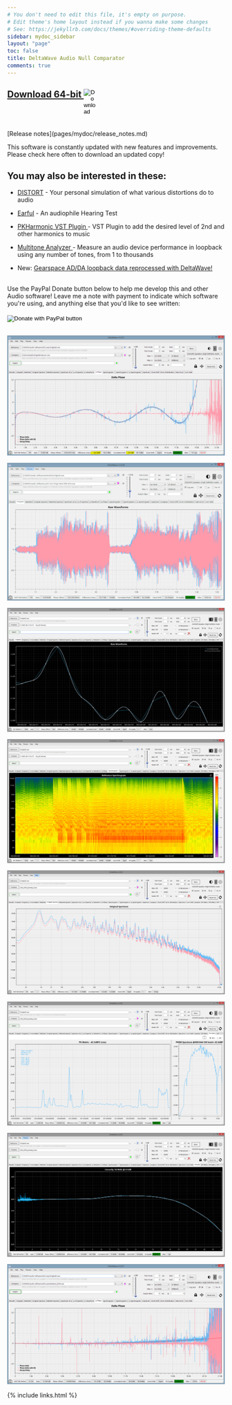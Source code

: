 ```yaml
---
# You don't need to edit this file, it's empty on purpose.
# Edit theme's home layout instead if you wanna make some changes
# See: https://jekyllrb.com/docs/themes/#overriding-theme-defaults
sidebar: mydoc_sidebar
layout: "page"
toc: false
title: DeltaWave Audio Null Comparator
comments: true
---
```


## <a href="DeltaWaveSetup.zip">Download 64-bit  <input type="image" id="download" alt="Download" src="images/windows-logo.png" width="30" align="top">   </a>
<br>
[Release notes](pages/mydoc/release_notes.md)

This software is constantly updated with new features and improvements. Please check here often to download an updated copy!

## You may also be interested in these:
* <a href="https://distortaudio.org" target="_blank">DISTORT</a> - Your personal simulation of what various distortions do to audio
* <a href="https://distortaudio.org/earful.html">Earful</a> - An audiophile Hearing Test 
* <a href="https://distortaudio.org/pkharmonic.html">PKHarmonic VST Plugin </a> - VST Plugin to add the desired level of 2nd and other harmonics to music<br>
* <a href="https://distortaudio.org/multitone.html" >Multitone Analyzer </a> - Measure an audio device performance in loopback using any number of tones, from 1 to thousands<br>


* New: [Gearspace AD/DA loopback data reprocessed with DeltaWave!](pages/mydoc/gearslutz.md)

<br>
Use the PayPal Donate button below to help me develop this and other Audio software! Leave me a note with payment to indicate which software you're using, and anything else that you'd like to see written:
<br><br>
<form action="https://www.paypal.com/donate" method="post" target="_top">
<input type="hidden" name="hosted_button_id" value="79SK4HAQSSP3Q" />
<input type="image" src="https://www.paypalobjects.com/en_US/i/btn/btn_donateCC_LG.gif" border="0" name="submit" title="PayPal - The safer, easier way to pay online!" alt="Donate with PayPal button" />
<img alt="" border="0" src="https://www.paypal.com/en_US/i/scr/pixel.gif" width="1" height="1" />
</form>
<br>

![waveform](images/Lyra1.png)

![waveform](images/img1.png)

![waveform](images/img2-1.png)

![waveform](images/img2-2.png)

![waveform](images/img2-3.png)

![waveform](images/img2-4.png)

![waveform](images/img2-5.png)

![waveform](images/Madison.png)


{% include links.html %}
